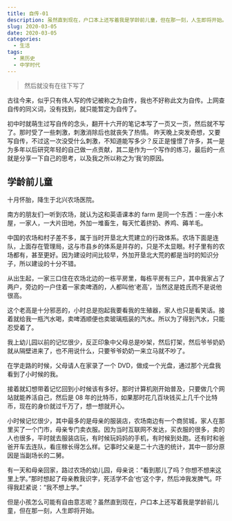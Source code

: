 ```yaml
---
title: 自传-01
description: 虽然直到现在，户口本上还写着我是学龄前儿童，但在那一刻，人生即将开始。
slug: 2020-03-05
date: 2020-03-05
categories:
  - 生活
tags:
  - 黑历史
  - 中学时代
---
```


> 然后就没有在往下写了

古往今来，似乎只有伟人写的传记被称之为自传，我也不好称此文为自传。上网查自传的同义词，没有找到，就只能暂定为自传了。

初中时就萌生过写自传的念头，翻开十六开的笔记本写了一页又一页，然后就不写了。那时受了一些刺激，刺激消除后也就丧失了热情。
昨天晚上突发奇想，又要写自传，不过这一次没受什么刺激，不知道能写多少？反正是憧憬了许多，其一是为多年以后研究年轻的自己做一点贡献，其二是作为一个写作的练习，最后的一点就是分享一下自己的思考，以及我之所以称之为‘我’的原因。

## 学龄前儿童

十月怀胎，降生于北兴农场医院。

南方的朋友们一听到农场，就认为这和英语课本的 farm 是同一个东西：一座小木屋，一家人，一大片田地，外加一堆畜生，每天忙着挤奶、养鸡、薅羊毛。

中国的农场和村子差不多，属于当时开垦北大荒建立的行政体系。农场下面是连队，上面存在管理局，这与市县乡的体系是并存的，只是不太显眼。村子里有的农场都有，甚至更好。因为建设时间比较早，外加开垦北大荒的都是当时的知识分子，所以建设的十分不错。

从出生起，一家三口住在农场北边的一栋平房里，每栋平房有三户，其中我家占了两户，旁边的一户住着一家卖啤酒的，人都叫他‘老高’，当然这是姓氏而不是说他很高。

这个老高是十分邪恶的，小时总是抱起我要看我的生殖器，家人也只是看笑话。接着就给我一瓶汽水喝，卖啤酒顺便也卖玻璃瓶装的汽水。所以为了得到汽水，只能忍受着了。

我上幼儿园以前的记忆很少，反正印象中父母总是吵架，然后打架，然后爷爷奶奶就从隔壁进来了，也不用说什么，只要爷爷奶奶一来立马就不吵了。

在学走路的时候，父母请人在家录了一个 DVD，做成一个光盘，通过那个光盘我看到了小时候的我。

接着就幻想带着记忆回到小时候该有多好。那时计算机刚开始普及，只要做几个网站就能养活自己，然后是 08 年的比特币，如果那时花几百块钱买上几千个比特币，现在的身价就过千万了，想一想就开心。

小时候记忆很少，其中最多的是母亲的服装店，农场南边有一个商贸城，家人在那里买了一个门市，母亲专门卖衣服。因为当时互联网不发达，买衣服的很多，卖的人也很多，平时就去服装店玩，有时候玩妈妈的手机，有时候到处跑。还有时和爸爸开车去连队，看庄稼长得怎么样。记事时父亲是二十六连的统计，其中一部分原因是当副场长的二舅。

有一天和母亲回家，路过农场的幼儿园，母亲说：“看到那儿了吗？你想不想来这里上学。”那时想起了母亲教我识字，死活学不会‘也’这个字，然后冲我发脾气。吓得我赶紧说：“我不想上学。”

但是小孩怎么可能有自由意志呢？虽然直到现在，户口本上还写着我是学龄前儿童，但在那一刻，人生即将开始。
